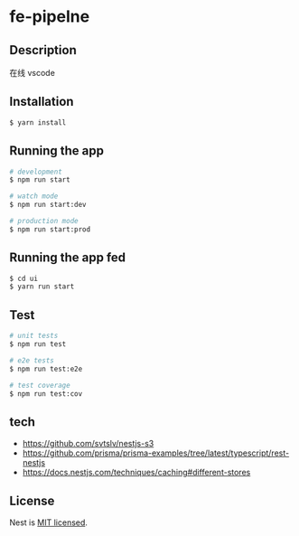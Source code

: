 # fe-pipelne
## Description

在线 vscode
## Installation

```bash
$ yarn install
```

## Running the app

```bash
# development
$ npm run start

# watch mode
$ npm run start:dev

# production mode
$ npm run start:prod
```


## Running the app fed

```bash
$ cd ui
$ yarn run start
```

## Test

```bash
# unit tests
$ npm run test

# e2e tests
$ npm run test:e2e

# test coverage
$ npm run test:cov
```

## tech

- https://github.com/svtslv/nestjs-s3
- https://github.com/prisma/prisma-examples/tree/latest/typescript/rest-nestjs
- https://docs.nestjs.com/techniques/caching#different-stores
## License

  Nest is [MIT licensed](LICENSE).
